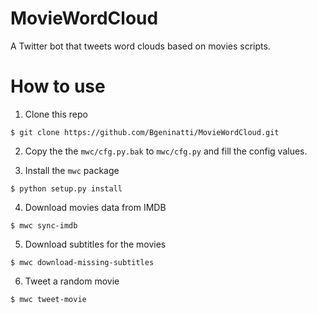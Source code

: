 # MovieWordCloud

A Twitter bot that tweets word clouds based on movies scripts.


# How to use

1. Clone this repo

```
$ git clone https://github.com/Bgeninatti/MovieWordCloud.git
```

2. Copy the the `mwc/cfg.py.bak` to `mwc/cfg.py` and fill the config values.


3. Install the `mwc` package

```
$ python setup.py install
```

4. Download movies data from IMDB

```
$ mwc sync-imdb
```

5. Download subtitles for the movies

```
$ mwc download-missing-subtitles
```

6. Tweet a random movie

```
$ mwc tweet-movie
```
